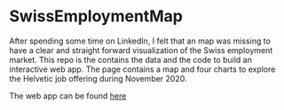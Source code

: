# SwissEmploymentMap
After spending some time on LinkedIn, I felt that an map was missing to have
a clear and straight forward visualization of the Swiss employment market.
This repo is the contains the data and the code to build an interactive web app.
The page contains a map and four charts to explore the Helvetic job offering 
during November 2020.

The web app can be found [here](https://swiss-job-map.herokuapp.com/)

